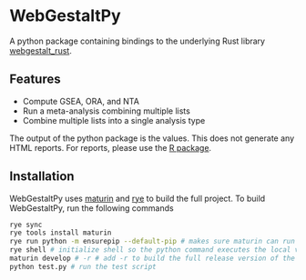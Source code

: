 # WebGestaltPy

 A python package containing bindings to the underlying Rust library [webgestalt_rust](https://www.github.com/bzhanglab/webgestalt_rust).

## Features

* Compute GSEA, ORA, and NTA
* Run a meta-analysis combining multiple lists
* Combine multiple lists into a single analysis type

The output of the python package is the values. This does not generate any HTML reports. For reports, please use the [R package](https://github.com/bzhanglab/webgestaltr).

## Installation

WebGestaltPy uses [maturin](https://www.maturin.rs) and [rye](https://rye-up.com) to build the full project. To build WebGestaltPy, run the following commands

```bash
rye sync
rye tools install maturin
rye run python -m ensurepip --default-pip # makes sure maturin can run correctly
rye shell # initialize shell so the python command executes the local version
maturin develop # -r # add -r to build the full release version of the rust library.
python test.py # run the test script
```
